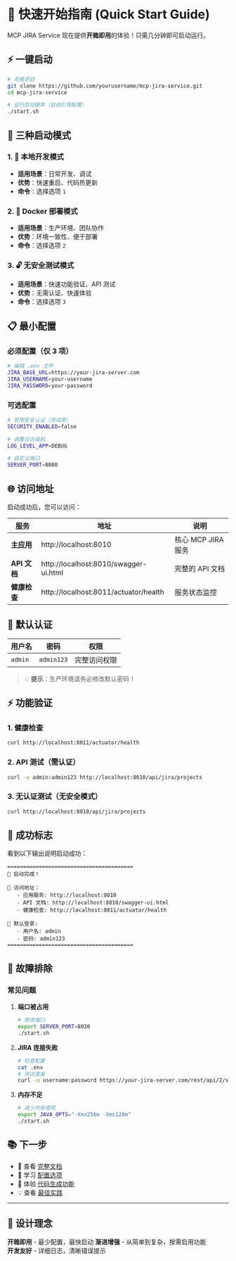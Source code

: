 # 🚀 快速开始指南 (Quick Start Guide)

MCP JIRA Service 现在提供**开箱即用**的体验！只需几分钟即可启动运行。

## ⚡ 一键启动

```bash
# 克隆项目
git clone https://github.com/yourusername/mcp-jira-service.git
cd mcp-jira-service

# 运行启动脚本（自动引导配置）
./start.sh
```

## 🎯 三种启动模式

### 1. 🔧 本地开发模式
- **适用场景**：日常开发、调试
- **优势**：快速重启、代码热更新
- **命令**：选择选项 `1`

### 2. 🐳 Docker 部署模式  
- **适用场景**：生产环境、团队协作
- **优势**：环境一致性、便于部署
- **命令**：选择选项 `2`

### 3. 🔓 无安全测试模式
- **适用场景**：快速功能验证、API 测试
- **优势**：无需认证、快速体验
- **命令**：选择选项 `3`

## 📋 最小配置

### 必须配置（仅 3 项）
```bash
# 编辑 .env 文件
JIRA_BASE_URL=https://your-jira-server.com
JIRA_USERNAME=your-username  
JIRA_PASSWORD=your-password
```

### 可选配置
```bash
# 禁用安全认证（测试用）
SECURITY_ENABLED=false

# 调整日志级别
LOG_LEVEL_APP=DEBUG

# 自定义端口
SERVER_PORT=8080
```

## 🌐 访问地址

启动成功后，您可以访问：

| 服务 | 地址 | 说明 |
|------|------|------|
| **主应用** | http://localhost:8010 | 核心 MCP JIRA 服务 |
| **API 文档** | http://localhost:8010/swagger-ui.html | 完整的 API 文档 |
| **健康检查** | http://localhost:8011/actuator/health | 服务状态监控 |

## 🔐 默认认证

| 用户名 | 密码 | 权限 |
|--------|------|------|
| `admin` | `admin123` | 完整访问权限 |

> 💡 **提示**：生产环境请务必修改默认密码！

## ⚡ 功能验证

### 1. 健康检查
```bash
curl http://localhost:8011/actuator/health
```

### 2. API 测试（需认证）
```bash
curl -u admin:admin123 http://localhost:8010/api/jira/projects
```

### 3. 无认证测试（无安全模式）
```bash
curl http://localhost:8010/api/jira/projects
```

## 🎉 成功标志

看到以下输出说明启动成功：

```
========================================
🎉 启动完成！

📖 访问地址：
   - 应用服务: http://localhost:8010
   - API 文档: http://localhost:8010/swagger-ui.html
   - 健康检查: http://localhost:8011/actuator/health

🔐 默认登录:
   - 用户名: admin
   - 密码: admin123
========================================
```

## 🔧 故障排除

### 常见问题

1. **端口被占用**
   ```bash
   # 修改端口
   export SERVER_PORT=8020
   ./start.sh
   ```

2. **JIRA 连接失败**
   ```bash
   # 检查配置
   cat .env
   # 测试连接
   curl -u username:password https://your-jira-server.com/rest/api/2/serverInfo
   ```

3. **内存不足**
   ```bash
   # 减少内存使用
   export JAVA_OPTS="-Xmx256m -Xms128m"
   ./start.sh
   ```

## 📚 下一步

- 📖 查看 [完整文档](README.md)
- 🔧 学习 [配置选项](CONTRIBUTING.md)
- 🚀 体验 [代码生成功能](examples/)
- 💡 查看 [最佳实践](docs/)

---

## 🎯 设计理念

**开箱即用** - 最少配置，最快启动
**渐进增强** - 从简单到复杂，按需启用功能  
**开发友好** - 详细日志，清晰错误提示 
